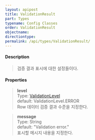 ```yaml
---
layout: apipost
title: ValidationResult
part: Types
typename: Config Classes
order: ValidationResult
objectname: 
directiontype: 
permalink: /api/types/ValidationResult/
---
```



#### Description

> 검증 결과 표시에 대한 설정들이다.

#### Properties

> **level**  
> Type: [ValidationLevel](/api/features/ValidationLevel)  
> default: ValidationLevel.ERROR  
> Row 데이터 검증 결과 수준을 지정한다.  

> **message**   
> Type: String    
> default: "Validation error."   
> 표시할 메시지 내용을 지정한다.  

